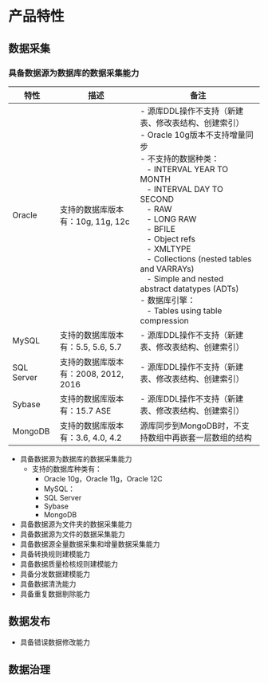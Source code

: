 # 产品特性

## 数据采集

### 具备数据源为数据库的数据采集能力

| 特性 | 描述 | 备注 |
| -------- | -------- | ------ |
| Oracle | 支持的数据库版本有：10g, 11g, 12c | - 源库DDL操作不支持（新建表、修改表结构、创建索引） <br> - Oracle 10g版本不支持增量同步 <br> - 不支持的数据种类： <br> &nbsp;&nbsp; - INTERVAL YEAR TO MONTH <br> &nbsp;&nbsp; - INTERVAL DAY TO SECOND <br> &nbsp;&nbsp; - RAW <br> &nbsp;&nbsp; - LONG RAW <br> &nbsp;&nbsp; - BFILE <br> &nbsp;&nbsp; - Object refs <br> &nbsp;&nbsp; - XMLTYPE <br> &nbsp;&nbsp; - Collections (nested tables and VARRAYs) <br> &nbsp;&nbsp; - Simple and nested abstract datatypes (ADTs) <br> - 数据库引擎： <br> &nbsp;&nbsp; - Tables using table compression |
| MySQL | 支持的数据库版本有：5.5, 5.6, 5.7 | - 源库DDL操作不支持（新建表、修改表结构、创建索引） |
| SQL Server | 支持的数据库版本有：2008, 2012, 2016 | - 源库DDL操作不支持（新建表、修改表结构、创建索引） |
| Sybase | 支持的数据库版本有：15.7 ASE | - 源库DDL操作不支持（新建表、修改表结构、创建索引） |
| MongoDB | 支持的数据库版本有：3.6, 4.0, 4.2 | 源库同步到MongoDB时，不支持数组中再嵌套一层数组的结构 |


- 具备数据源为数据库的数据采集能力
  - 支持的数据库种类有：
    - Oracle 10g，Oracle 11g，Oracle 12C
    - MySQL：
    - SQL Server
    - Sybase
    - MongoDB
- 具备数据源为文件夹的数据采集能力
- 具备数据源为文件的数据采集能力
- 具备数据源全量数据采集和增量数据采集能力
- 具备转换规则建模能力
- 具备数据质量检核规则建模能力
- 具备分发数据建模能力
- 具备数据清洗能力
- 具备重复数据剔除能力


## 数据发布

- 具备错误数据修改能力

## 数据治理
